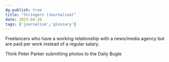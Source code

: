 ```yaml
---
dg-publish: true
title: "Stringers (Journalism)"
date: 2023-04-20
tags: ['journalism','glossary']
---
```


Freelancers who have a working relationship with a news/media agency but are paid per work instead of a regular salary. 

Think Peter Parker submitting photos to the Daily Bugle
